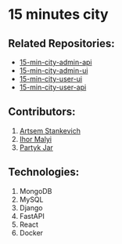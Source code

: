 # 15 minutes city

## Related Repositories:
- [15-min-city-admin-api](https://github.com/imalyi/15-min-city-admin-api)
- [15-min-city-admin-ui](https://github.com/imalyi/15-min-city-admin-ui)
- [15-min-city-user-ui](https://github.com/imalyi/15-min-city-user-ui)
- [15-min-city-user-api](https://github.com/imalyi/15-min-city-user-api)

## Contributors:
1. [Artsem Stankevich](https://github.com/ArtsemStankevich)
2. [Ihor Malyi](https://github.com/imalyi/)
3. [Partyk Jar](https://github.com/yarpo/)

## Technologies:
1. MongoDB
2. MySQL
3. Django
4. FastAPI
5. React
7. Docker
